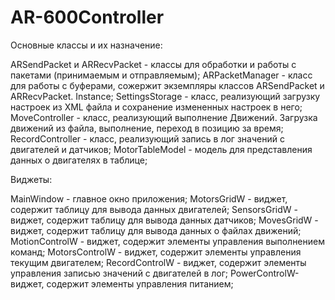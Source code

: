 # AR-600Controller

Основные классы и их назначение:

ARSendPacket и ARRecvPacket - классы для обработки и работы с пакетами (принимаемым и отправляемым);
ARPacketManager - класс для работы с буферами, сожержит экземпляры классов ARSendPacket и ARRecvPacket. Instance;
SettingsStorage - класс, реализующий загрузку настроек из XML файла и сохранение измененных настроек в него;
MoveController - класс, реализующий выполнение Движений. Загрузка движений из файла, выполнение, переход в позицию за время;
RecordController - класс, реализующий запись в лог значений с двигателей и датчиков;
MotorTableModel - модель для представления данных о двигателях в таблице;

Виджеты:

MainWindow - главное окно приложения;
MotorsGridW - виджет, содержит таблицу для вывода данных двигателей;
SensorsGridW - виджет, содержит таблицу для вывода данных датчиков;
MovesGridW - виджет, содержит таблицу для вывода данных о файлах движений;
MotionControlW - виджет, содержит элементы управления выполнением команд;
MotorsControlW - виджет, содержит элементы управления текущим двигателем;
RecordControlW - виджет, содержит элементы управления записью значений с двигателей в лог;
PowerControlW- виджет, содержит элементы управления питанием;
